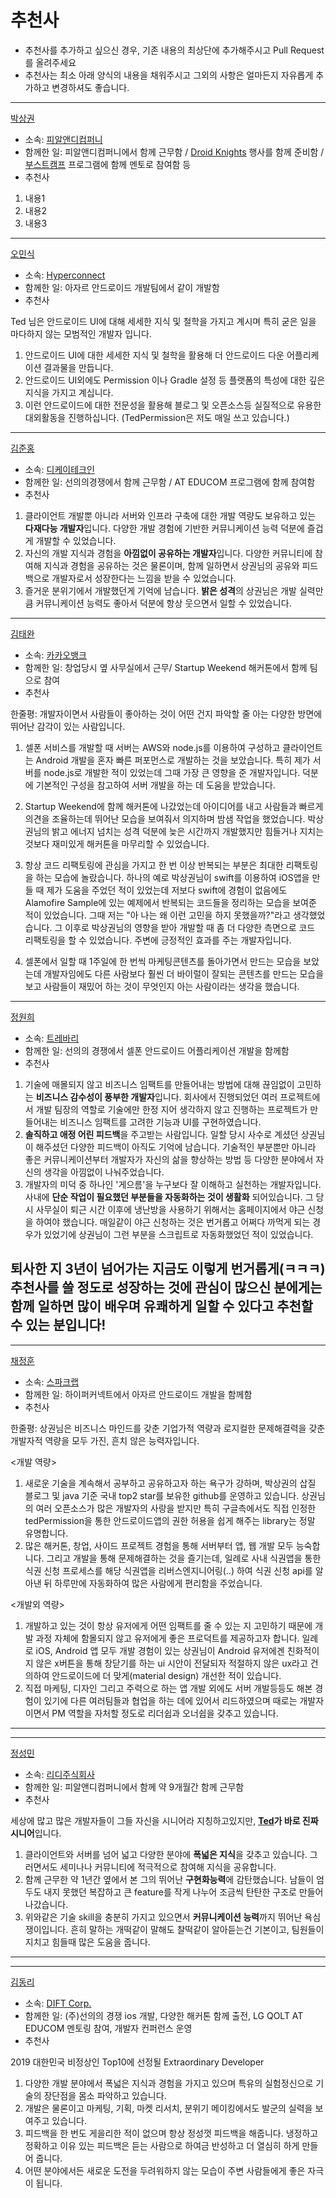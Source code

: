 # 추천사
- 추천사를 추가하고 싶으신 경우, 기존 내용의 최상단에 추가해주시고 Pull Request를 올려주세요
- 추천사는 최소 아래 양식의 내용을 채워주시고 그외의 사항은 얼마든지 자유롭게 추가하고 변경하셔도 좋습니다.

---
[박상권](https://github.com/parkSangGwon)
- 소속: [피알앤디컴퍼니](https://prnd.co.kr/)
- 함께한 일: 피알앤디컴퍼니에서 함께 근무함 / [Droid Knights](https://github.com/ParkSangGwon/Introduce/blob/master/ko/Organizer.md#9-droidknights-2019) 행사를 함께 준비함 / [부스트캠프](https://github.com/ParkSangGwon/Introduce/blob/master/ko/Organizer.md#9-droidknights-2019) 프로그램에 함께 멘토로 참여함 등
- 추천사
1. 내용1
2. 내용2
3. 내용3

---

[오민식](https://github.com/trent-dev)
- 소속: [Hyperconnect](https://hyperconnect.com)
- 함께한 일: 아자르 안드로이드 개발팀에서 같이 개발함
- 추천사

Ted 님은 안드로이드 UI에 대해 세세한 지식 및 철학을 가지고 계시며 특히 굳은 일을 마다하지 않는 모범적인 개발자 입니다.

1. 안드로이드 UI에 대한 세세한 지식 및 철학을 활용해 더 안드로이드 다운 어플리케이션 결과물을 만듭니다.
2. 안드로이드 UI외에도 Permission 이나 Gradle 설정 등 플랫폼의 특성에 대한 깊은 지식을 가지고 계십니다. 
3. 이런 안드로이드에 대한 전문성을 활용해 블로그 및 오픈소스등 실질적으로 유용한 대외활동을 진행하십니다. (TedPermission은 저도 매일 쓰고 있습니다.)

---

[김준홍](https://github.com/Junhong-Kim)
- 소속: [디케이테크인](http://www.dktechin.co.kr/)
- 함께한 일: 선의의경쟁에서 함께 근무함 / AT EDUCOM 프로그램에 함께 참여함
- 추천사

1. 클라이언트 개발뿐 아니라 서버와 인프라 구축에 대한 개발 역량도 보유하고 있는 **다재다능 개발자**입니다. 다양한 개발 경험에 기반한 커뮤니케이션 능력 덕분에 즐겁게 개발할 수 있었습니다.
2. 자신의 개발 지식과 경험을 **아낌없이 공유하는 개발자**입니다. 다양한 커뮤니티에 참여해 지식과 경험을 공유하는 것은 물론이며, 함께 일하면서 상권님의 공유와 피드백으로 개발자로서 성장한다는 느낌을 받을 수 있었습니다.
3. 즐거운 분위기에서 개발했던게 기억에 남습니다. **밝은 성격**의 상권님은 개발 실력만큼 커뮤니케이션 능력도 좋아서 덕분에 항상 웃으면서 일할 수 있었습니다. 

---

[김태완](https://www.linkedin.com/in/태완-김-856b67109/)
- 소속: [카카오뱅크](http://kakaobank.com)
- 함께한 일: 창업당시 옆 사무실에서 근무/ Startup Weekend 해커톤에서 함께 팀으로 참여
- 추천사

한줄평: 개발자이면서 사람들이 좋아하는 것이 어떤 건지 파악할 줄 아는 다양한 방면에 뛰어난 감각이 있는 사람입니다.

1. 셀폰 서비스를 개발할 때 서버는 AWS와 node.js를 이용하여 구성하고 클라이언트는 Android 개발을 혼자 빠른 퍼포먼스로 개발하는 것을 보았습니다. 특히 제가 서버를 node.js로 개발한 적이 있었는데 그때 가장 큰 영향을 준 개발자입니다. 덕분에 기본적인 구성을 참고하여 서버 개발을 하는 데 도움을 받았습니다.

2. Startup Weekend에 함께 해커톤에 나갔었는데 아이디어를 내고 사람들과 빠르게 의견을 조율하는데 뛰어난 모습을 보여줘서 의지하며 밤샘 작업을 했었습니다.
박상권님의 밝고 에너지 넘치는 성격 덕분에 늦은 시간까지 개발했지만 힘들거나 지치는 것보다 재미있게 해커톤을 마무리할 수 있었습니다.

3. 항상 코드 리팩토링에 관심을 가지고 한 번 이상 반복되는 부분은 최대한 리팩토링을 하는 모습에 놀랐습니다. 하나의 예로 박상권님이 swift를 이용하여 iOS앱을 만들 때 제가 도움을 주었던 적이 있었는데 저보다 swift에 경험이 없음에도 Alamofire Sample에 있는 예제에서 반복되는 코드들을 정리하는 모습을 보여준 적이 있었습니다. 그때 저는 "아 나는 왜 이런 고민을 하지 못했을까?"라고 생각했었습니다. 그 이후로 박상권님의 영향을 받아 개발할 때 좀 더 다양한 측면으로 코드 리팩토링을 할 수 있었습니다. 주변에 긍정적인 효과를 주는 개발자입니다.

4. 셀폰에서 일할 때 1주일에 한 번씩 마케팅콘텐츠를 돌아가면서 만드는 모습을 보았는데 개발자임에도 다른 사람보다 훨씬 더 바이럴이 잘되는 콘텐츠를 만드는 모습을 보고 사람들이 재밌어 하는 것이 무엇인지 아는 사람이라는 생각을 했습니다.

---

[정원희](https://brunch.co.kr/@hee072794)

- 소속: [트레바리](http://trevari.co.kr)
- 함께한 일: 선의의 경쟁에서 셀폰 안드로이드 어플리케이션 개발을 함께함
- 추천사

1. 기술에 매몰되지 않고 비즈니스 임팩트를 만들어내는 방법에 대해 끊임없이 고민하는 **비즈니스 감수성이 풍부한 개발자**입니다. 회사에서 진행되었던 여러 프로젝트에서 개발 팀장의 역할로 기술에만 한정 지어 생각하지 않고 진행하는 프로젝트가 만들어내는 비즈니스 임팩트를 고려한 기능과 UI를 구현하였습니다.
2. **솔직하고 애정 어린 피드백**을 주고받는 사람입니다. 일할 당시 사수로 계셨던 상권님이 해주셨던 다양한 피드백이 아직도 기억에 남습니다. 기술적인 부분뿐만 아니라 좋은 커뮤니케이션부터 개발자가 자신의 삶을 향상하는 방법 등 다양한 분야에서 자신의 생각을 아낌없이 나눠주었습니다.
3. 개발자의 미덕 중 하나인 '게으름'을 누구보다 잘 이해하고 실천하는 개발자입니다. 사내에 **단순 작업이 필요했던 부분들을 자동화하는 것이 생활화** 되어있습니다. 그 당시 사무실이 퇴근 시간 이후에 냉난방을 사용하기 위해서는 홈페이지에서 야근 신청을 하여야 했습니다. 매일같이 야근 신청하는 것은 번거롭고 어쩌다 까먹게 되는 경우가 있었기에 상권님이 그런 부분을 스크립트로 자동화했었던 적이 있었습니다.

## 퇴사한 지 3년이 넘어가는 지금도 이렇게 번거롭게(ㅋㅋㅋ) 추천사를 쓸 정도로 성장하는 것에 관심이 많으신 분에게는 함께 일하면 많이 배우며 유쾌하게 일할 수 있다고 추천할 수 있는 분입니다!

---

[채정훈](https://www.linkedin.com/in/%EC%A0%95%ED%9B%88-%EC%B1%84-2221ba135/)
- 소속: [스파크랩](http://www.sparklabs.co.kr)
- 함께한 일: 하이퍼커넥트에서 아자르 안드로이드 개발을 함께함
- 추천사

한줄평: 상권님은 비즈니스 마인드를 갖춘 기업가적 역량과 로지컬한 문제해결력을 갖춘 개발자적 역량을 모두 가진, 흔치 않은 능력자입니다.

<개발 역량>
1. 새로운 기술을 계속해서 공부하고 공유하고자 하는 욕구가 강하며, 박상권의 삽질 블로그 및 java 기준 국내 top2 star를 보유한 github를 운영하고 있습니다. 상권님의 여러 오픈소스가 많은 개발자의 사랑을 받지만 특히 구글측에서도 직접 인정한 tedPermission을 통한 안드로이드앱의 권한 허용을 쉽게 해주는 library는 정말 유명합니다.
2. 많은 해커톤, 창업, 사이드 프로젝트 경험을 통해 서버부터 앱, 웹 개발 모두 능숙합니다. 그리고 개발을 통해 문제해결하는 것을 즐기는데, 일례로 사내 식권앱을 통한 식권 신청 프로세스를 해당 식권앱을 리버스엔지니어링(..) 하여 식권 신청 api를 알아낸 뒤 하루만에 자동화하여 많은 사람에게 편리함을 주었습니다.

<개발외 역량>
1. 개발하고 있는 것이 항상 유저에게 어떤 임팩트를 줄 수 있는 지 고민하기 때문에 개발 과정 자체에 함몰되지 않고 유저에게 좋은 프로덕트를 제공하고자 합니다. 일례로 iOS, Android 앱 모두 개발 경험이 있는 상권님이 Android 유저에겐 친화적이지 않은 x버튼을 통해 창닫기를 하는 ui 시안이 전달되자 적절하지 않은 ux라고 건의하여 안드로이드에 더 맞게(material design) 개선한 적이 있습니다.
2. 직접 마케팅, 디자인 그리고 주력으로 하는 앱 개발 외에도 서버 개발등등도 해본 경험이 있기에 다른 여러팀들과 협업을 하는 데에 있어서 리드하였으며 때로는 개발자이면서 PM 역할을 자처할 정도로 리더쉽과 오너쉽을 갖추고 있습니다.
---

---
[정성민](https://github.com/JSpiner)
- 소속: [리디주식회사](https://ridicorp.com/)
- 함께한 일: 피알앤디컴퍼니에서 함께 약 9개월간 함께 근무함
- 추천사

세상에 많고 많은 개발자들이 그들 자신을 시니어라 지칭하고있지만, **[Ted](https://github.com/parkSangGwon)가 바로 진짜 시니어**입니다.

1. 클라이언트와 서버를 넘어 넓고 다양한 분야에 **폭넓은 지식**을 갖추고 있습니다. 그러면서도 세미나나 커뮤니티에 적극적으로 참여해 지식을 공유합니다.
2. 함께 근무한 약 1년간 옆에서 본 그의 뛰어난 **구현화능력**에 감탄했습니다. 남들이 엄두도 내지 못했던 복잡하고 큰 feature를 작게 나누어 조금씩 탄탄한 구조로 만들어나갔습니다.
3. 위와같은 기술 skill을 충분히 가지고 있으면서 **커뮤니케이션 능력**까지 뛰어난 욕심쟁이입니다. 흔히 말하는 개떡같이 말해도 찰떡같이 알아듣는건 기본이고, 팀원들이 지치고 힘들때 많은 도움을 줍니다.

---

---
[김동리](https://github.com/DongreeKim)
- 소속: [DIFT Corp.](http://diftcorp.com)
- 함께한 일: (주)선의의 경쟁 ios 개발, 다양한 해커톤 함께 출전, LG QOLT AT EDUCOM 멘토링 참여, 개발자 컨퍼런스 운영
- 추천사

2019 대한민국 비정상인 Top10에 선정될 Extraordinary Developer

1. 다양한 개발 분야에서 폭넓은 지식과 경험을 가지고 있으며 특유의 실험정신으로 기술의 장단점을 몸소 파악하고 있습니다.
2. 개발은 물론이고 마케팅, 기획, 마켓 리서치, 분위기 메이킹에서도 발군의 실력을 보여주고 있습니다.
3. 피드백을 한 번도 게을리한 적이 없으며 항상 정성껏 피드백을 해줍니다. 냉정하고 정확하고 이유 있는 피드백은 듣는 사람으로 하여금 반성하고 더 열심히 하게 만들어 줍니다.
4. 어떤 분야에서든 새로운 도전을 두려워하지 않는 모습이 주변 사람들에게 좋은 자극이 됩니다.
